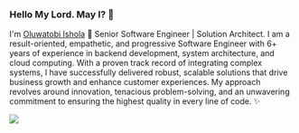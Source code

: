 

### Hello My Lord. May I? 👋

I'm [Oluwatobi Ishola](https://twitter.com/mroluwatobby) 🔧 Senior Software Engineer | Solution Architect. I am a result-oriented, empathetic, and progressive Software Engineer with 6+ years of experience in backend development, system architecture, and cloud computing. With a proven track record of integrating complex systems, I have successfully delivered robust, scalable solutions that drive business growth and enhance customer experiences. My approach revolves around innovation, tenacious problem-solving, and an unwavering commitment to ensuring the highest quality in every line of code. :sparkles:


[comment]: <> (![GitHub stats])
[comment]: <> (https://github-readme-stats.vercel.app/api?username=ishoshot&show_icons=true)

![](https://komarev.com/ghpvc/?username=ishoshot&style=flat-square)